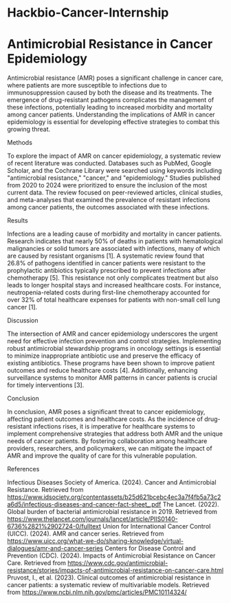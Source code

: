 # Hackbio-Cancer-Internship
# Antimicrobial Resistance in Cancer Epidemiology

Antimicrobial resistance (AMR) poses a significant challenge in cancer care, where patients are more susceptible to infections due to immunosuppression caused by both the disease and its treatments. The emergence of drug-resistant pathogens complicates the management of these infections, potentially leading to increased morbidity and mortality among cancer patients. Understanding the implications of AMR in cancer epidemiology is essential for developing effective strategies to combat this growing threat.

Methods

To explore the impact of AMR on cancer epidemiology, a systematic review of recent literature was conducted. Databases such as PubMed, Google Scholar, and the Cochrane Library were searched using keywords including "antimicrobial resistance," "cancer," and "epidemiology." Studies published from 2020 to 2024 were prioritized to ensure the inclusion of the most current data. The review focused on peer-reviewed articles, clinical studies, and meta-analyses that examined the prevalence of resistant infections among cancer patients, the outcomes associated with these infections.

Results

Infections are a leading cause of morbidity and mortality in cancer patients. Research indicates that nearly 50% of deaths in patients with hematological malignancies or solid tumors are associated with infections, many of which are caused by resistant organisms [1]. A systematic review found that 26.8% of pathogens identified in cancer patients were resistant to the prophylactic antibiotics typically prescribed to prevent infections after chemotherapy [5]. This resistance not only complicates treatment but also leads to longer hospital stays and increased healthcare costs. For instance, neutropenia-related costs during first-line chemotherapy accounted for over 32% of total healthcare expenses for patients with non-small cell lung cancer [1].

Discussion

The intersection of AMR and cancer epidemiology underscores the urgent need for effective infection prevention and control strategies. Implementing robust antimicrobial stewardship programs in oncology settings is essential to minimize inappropriate antibiotic use and preserve the efficacy of existing antibiotics. These programs have been shown to improve patient outcomes and reduce healthcare costs [4]. Additionally, enhancing surveillance systems to monitor AMR patterns in cancer patients is crucial for timely interventions [3].

Conclusion

In conclusion, AMR poses a significant threat to cancer epidemiology, affecting patient outcomes and healthcare costs. As the incidence of drug-resistant infections rises, it is imperative for healthcare systems to implement comprehensive strategies that address both AMR and the unique needs of cancer patients. By fostering collaboration among healthcare providers, researchers, and policymakers, we can mitigate the impact of AMR and improve the quality of care for this vulnerable population.

 

References

Infectious Diseases Society of America. (2024). Cancer and Antimicrobial Resistance. Retrieved from https://www.idsociety.org/contentassets/b25d621bcebc4ec3a7f4fb5a73c2a6d5/infectious-diseases-and-cancer-fact-sheet_.pdf
The Lancet. (2022). Global burden of bacterial antimicrobial resistance in 2019. Retrieved from https://www.thelancet.com/journals/lancet/article/PIIS0140-6736%2821%2902724-0/fulltext
Union for International Cancer Control (UICC). (2024). AMR and cancer series. Retrieved from https://www.uicc.org/what-we-do/sharing-knowledge/virtual-dialogues/amr-and-cancer-series
Centers for Disease Control and Prevention (CDC). (2024). Impacts of Antimicrobial Resistance on Cancer Care. Retrieved from https://www.cdc.gov/antimicrobial-resistance/stories/impacts-of-antimicrobial-resistance-on-cancer-care.html
Pruvost, I., et al. (2023). Clinical outcomes of antimicrobial resistance in cancer patients: a systematic review of multivariable models. Retrieved from https://www.ncbi.nlm.nih.gov/pmc/articles/PMC10114324/
